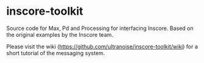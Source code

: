 # inscore-toolkit
Source code for Max, Pd and Processing for interfacing Inscore. Based on the original examples by the Inscore team.

Please visit the wiki (https://github.com/ultranoise/inscore-toolkit/wiki)  for a short tutorial of the messaging system. 
